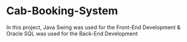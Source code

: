 # Cab-Booking-System
In this project, Java Swing was used for the Front-End Development &amp; Oracle SQL was used for the Back-End Development
